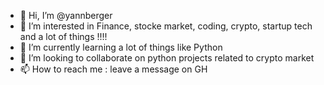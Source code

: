 - 👋 Hi, I’m @yannberger
- 👀 I’m interested in Finance, stocke market, coding, crypto, startup tech and a lot of things !!!!
- 🌱 I’m currently learning a lot of things like Python
- 💞️ I’m looking to collaborate on python projects related to crypto market
- 📫 How to reach me : leave a message on GH

<!---
yannberger/yannberger is a ✨ special ✨ repository because its `README.md` (this file) appears on your GitHub profile.
You can click the Preview link to take a look at your changes.
--->
